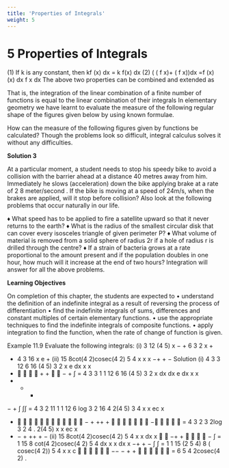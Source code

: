 ```yaml
---
title: 'Properties of Integrals'
weight: 5
---
```


# 5 Properties of Integrals

(1) If k is any constant, then kf (x) dx = k  f(x) dx
(2) ( ( f x)+ ( f x))dx =f (x) (x) dx f x dx
The above two properties can be combined and extended as

That is, the integration of the linear combination of a finite number of functions is equal to the
linear combination of their integrals
In elementary geometry we have learnt to evaluate the measure of the following regular shape of
the figures given below by using known formulae.

How can the measure of the following figures given by functions be calculated?
Though the problems look so difficult, integral calculus solves it without any difficulties.

**Solution 3** 

 At a particular moment, a student needs to stop his speedy bike
to avoid a collision with the barrier ahead at a distance 40 metres
away from him. Immediately he slows (acceleration) down the bike
applying brake at a rate of 2 8 meter/second . If the bike is moving
at a speed of 24m/s, when the brakes are applied, will it stop before
collision?
Also look at the following problems that occur naturally in our
life.

♦ What speed has to be applied to fire a satellite upward so that it never returns to the earth?
♦ What is the radius of the smallest circular disk that can cover every isosceles triangle of given
perimeter P?
♦ What volume of material is removed from a solid sphere of radius 2r if a hole of radius r is
drilled through the centre?
♦ If a strain of bacteria grows at a rate proportional to the amount present and if the population
doubles in one hour, how much will it increase at the end of two hours?
Integration will answer for all the above problems.

**Learning Objectives**

On completion of this chapter, the students are expected to
• understand the definition of an indefinite integral as a result of reversing the process of
differentiation
• find the indefinite integrals of sums, differences and constant multiples of certain elementary
functions.
• use the appropriate techniques to find the indefinite integrals of composite functions.
• apply integration to find the function, when the rate of change of function is given.

Example 11.9
Evaluate the following integrals:
(i) 3
12
(4 5) x − +
6
3 2 x +
+ 4 3 16 x e + (ii) 15 8cot(4 2)cosec(4 2) 5 4
x x
x
−+ + −
Solution
 (i) 4 3
3
12 6 16
(4 5) 3 2
x e dx
x x
+     + +
  − + ∫
 = 4 3
3
1 1 12 6 16
(4 5) 3 2
x dx dx e dx
x x
+ + +
− + ∫ ∫∫
 = 4 3
2
11 1 1 12 6 log 3 2 16 4 2(4 5) 3 4
x x ec
x
+             − + ++ +        −    
 = 4 3
2
3 2log 3 2 4 . 2(4 5)
x x ec
x
+ − + ++ + −
 (ii) 15 8cot(4 2)cosec(4 2) 5 4
x x dx
x
  −+ +     − ∫
 = 1 15 8 cot(4 2)cosec(4 2) 5 4
dx x x dx
x
−+ + − ∫ ∫
 = 1 1 15 (2 5 4) 8 ( cosec(4 2)) 5 4
x x c       −− − + +      
 = 6 5 4 2cosec(4 2) .

 